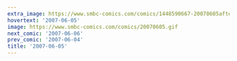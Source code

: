 ```yaml
---
extra_image: https://www.smbc-comics.com/comics/1448590667-20070605after.png
hovertext: '2007-06-05'
image: https://www.smbc-comics.com/comics/20070605.gif
next_comic: '2007-06-06'
prev_comic: '2007-06-04'
title: '2007-06-05'
---
```


